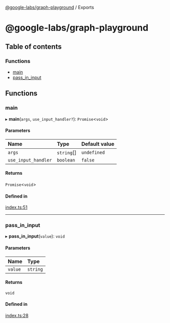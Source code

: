 [@google-labs/graph-playground](README.md) / Exports

# @google-labs/graph-playground

## Table of contents

### Functions

- [main](modules.md#main)
- [pass\_in\_input](modules.md#pass_in_input)

## Functions

### main

▸ **main**(`args`, `use_input_handler?`): `Promise`<`void`\>

#### Parameters

| Name | Type | Default value |
| :------ | :------ | :------ |
| `args` | `string`[] | `undefined` |
| `use_input_handler` | `boolean` | `false` |

#### Returns

`Promise`<`void`\>

#### Defined in

[index.ts:51](https://github.com/Chizobaonorh/labs-prototypes/blob/66eed2a/seeds/graph-playground/src/index.ts#L51)

___

### pass\_in\_input

▸ **pass_in_input**(`value`): `void`

#### Parameters

| Name | Type |
| :------ | :------ |
| `value` | `string` |

#### Returns

`void`

#### Defined in

[index.ts:28](https://github.com/Chizobaonorh/labs-prototypes/blob/66eed2a/seeds/graph-playground/src/index.ts#L28)
